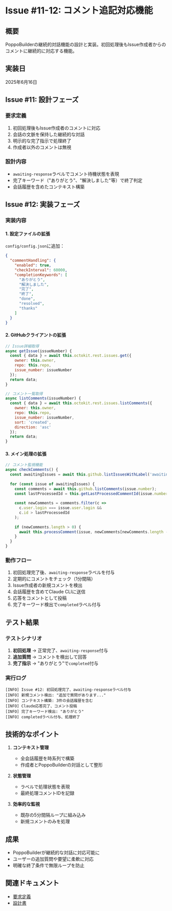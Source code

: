 # Issue #11-12: コメント追記対応機能

## 概要
PoppoBuilderの継続的対話機能の設計と実装。初回処理後もIssue作成者からのコメントに継続的に対応する機能。

## 実装日
2025年6月16日

## Issue #11: 設計フェーズ

### 要求定義
1. 初回処理後もIssue作成者のコメントに対応
2. 会話の文脈を保持した継続的な対話
3. 明示的な完了指示で処理終了
4. 作成者以外のコメントは無視

### 設計内容
- `awaiting-response`ラベルでコメント待機状態を表現
- 完了キーワード（"ありがとう"、"解決しました"等）で終了判定
- 会話履歴を含めたコンテキスト構築

## Issue #12: 実装フェーズ

### 実装内容

#### 1. 設定ファイルの拡張
`config/config.json`に追加：
```json
{
  "commentHandling": {
    "enabled": true,
    "checkInterval": 60000,
    "completionKeywords": [
      "ありがとう",
      "解決しました",
      "完了",
      "終了",
      "done",
      "resolved",
      "thanks"
    ]
  }
}
```

#### 2. GitHubクライアントの拡張
```javascript
// Issue詳細取得
async getIssue(issueNumber) {
  const { data } = await this.octokit.rest.issues.get({
    owner: this.owner,
    repo: this.repo,
    issue_number: issueNumber
  });
  return data;
}

// コメント一覧取得
async listComments(issueNumber) {
  const { data } = await this.octokit.rest.issues.listComments({
    owner: this.owner,
    repo: this.repo,
    issue_number: issueNumber,
    sort: 'created',
    direction: 'asc'
  });
  return data;
}
```

#### 3. メイン処理の拡張
```javascript
// コメント監視機能
async checkComments() {
  const awaitingIssues = await this.github.listIssuesWithLabel('awaiting-response');
  
  for (const issue of awaitingIssues) {
    const comments = await this.github.listComments(issue.number);
    const lastProcessedId = this.getLastProcessedCommentId(issue.number);
    
    const newComments = comments.filter(c => 
      c.user.login === issue.user.login && 
      c.id > lastProcessedId
    );
    
    if (newComments.length > 0) {
      await this.processComment(issue, newComments[newComments.length - 1]);
    }
  }
}
```

### 動作フロー
1. 初回処理完了後、`awaiting-response`ラベルを付与
2. 定期的にコメントをチェック（1分間隔）
3. Issue作成者の新規コメントを検出
4. 会話履歴を含めてClaude CLIに送信
5. 応答をコメントとして投稿
6. 完了キーワード検出で`completed`ラベル付与

## テスト結果

### テストシナリオ
1. **初回処理** → 正常完了、`awaiting-response`付与
2. **追加質問** → コメントを検出して回答
3. **完了指示** → "ありがとう"で`completed`付与

### 実行ログ
```
[INFO] Issue #12: 初回処理完了、awaiting-responseラベル付与
[INFO] 新規コメント検出: "追加で質問があります..."
[INFO] コンテキスト構築: 3件の会話履歴を含む
[INFO] Claude応答完了、コメント投稿
[INFO] 完了キーワード検出: "ありがとう"
[INFO] completedラベル付与、処理終了
```

## 技術的なポイント

1. **コンテキスト管理**
   - 全会話履歴を時系列で構築
   - 作成者とPoppoBuilderの対話として整形

2. **状態管理**
   - ラベルで処理状態を表現
   - 最終処理コメントIDを記録

3. **効率的な監視**
   - 既存の5分間隔ループに組み込み
   - 新規コメントのみを処理

## 成果
- PoppoBuilderが継続的な対話に対応可能に
- ユーザーの追加質問や要望に柔軟に対応
- 明確な終了条件で無限ループを防止

## 関連ドキュメント
- [要求定義](../../requirements/comment-handling-requirements.md)
- [設計書](../../design/comment-handling-design.md)